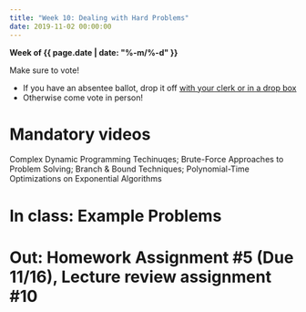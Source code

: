 ```yaml
---
title: "Week 10: Dealing with Hard Problems"
date: 2019-11-02 00:00:00
---
```


**Week of {{ page.date | date: "%-m/%-d" }}**


Make sure to vote!

- If you have an absentee ballot, drop it off [with your clerk or in a drop box](https://mvic.sos.state.mi.us/Voter/Index/#yourclerk)
- Otherwise come vote in person!

# Mandatory videos 

Complex Dynamic Programming Techinuqes; Brute-Force Approaches to Problem Solving; Branch & Bound Techniques; Polynomial-Time Optimizations on Exponential Algorithms

# In class: Example Problems

# Out: Homework Assignment #5 (Due 11/16), Lecture review assignment #10
